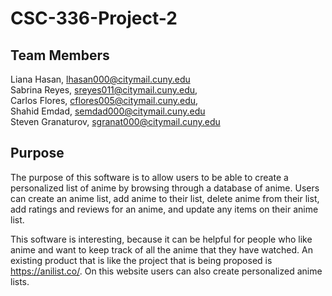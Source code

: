 # CSC-336-Project-2

## Team Members
Liana Hasan, lhasan000@citymail.cuny.edu  
Sabrina Reyes, sreyes011@citymail.cuny.edu,   
Carlos Flores, cflores005@citymail.cuny.edu,  
Shahid Emdad, semdad000@citymail.cuny.edu  
Steven Granaturov, sgranat000@citymail.cuny.edu

## Purpose
The purpose of this software is to allow users to be able to create a personalized list of anime by browsing through a database of anime. Users can create an anime list, add anime to their list, delete anime from their list, add ratings and reviews for an anime, and update any items on their anime list.  
  
This software is interesting, because it can be helpful for people who like anime and want to keep track of all the anime that they have watched. An existing product that is like the project that is being proposed is https://anilist.co/.  On this website users can also create personalized anime lists. 
